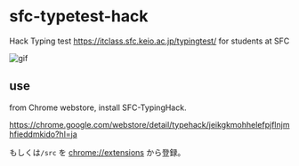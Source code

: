 # sfc-typetest-hack

Hack Typing test <https://itclass.sfc.keio.ac.jp/typingtest/> for students at SFC

![gif](https://i.gyazo.com/13b55e6ab1bbba542742e59f85f012fe.gif)

## use

from Chrome webstore, install SFC-TypingHack.

<https://chrome.google.com/webstore/detail/typehack/jeikgkmohhelefpjflnjmhfieddmkido?hl=ja>

もしくは`/src` を <chrome://extensions> から登録。
